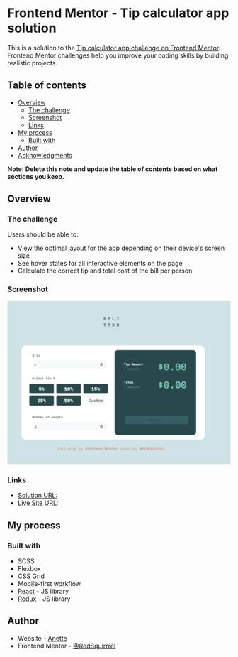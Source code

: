 # Frontend Mentor - Tip calculator app solution

This is a solution to the [Tip calculator app challenge on Frontend Mentor](https://www.frontendmentor.io/challenges/tip-calculator-app-ugJNGbJUX). Frontend Mentor challenges help you improve your coding skills by building realistic projects.

## Table of contents

- [Overview](#overview)
  - [The challenge](#the-challenge)
  - [Screenshot](#screenshot)
  - [Links](#links)
- [My process](#my-process)
  - [Built with](#built-with)
- [Author](#author)
- [Acknowledgments](#acknowledgments)

**Note: Delete this note and update the table of contents based on what sections you keep.**

## Overview

### The challenge

Users should be able to:

- View the optimal layout for the app depending on their device's screen size
- See hover states for all interactive elements on the page
- Calculate the correct tip and total cost of the bill per person

### Screenshot

![](./cover.png)

### Links

- [Solution URL: ](https://github.com/RedSquirrrel/tip-calculator)
- [Live Site URL:](https://redux-tip-calculator.netlify.app/)

## My process

### Built with

- SCSS
- Flexbox
- CSS Grid
- Mobile-first workflow
- [React](https://reactjs.org/) - JS library
- [Redux](https://redux.js.org/) - JS library

## Author

- Website - [Anette](https://redux-tip-calculator.netlify.app/)
- Frontend Mentor - [@RedSquirrrel](https://www.frontendmentor.io/profile/RedSquirrrel)
